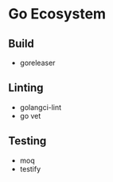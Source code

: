 # Go Ecosystem

## Build
- goreleaser

## Linting
- golangci-lint
- go vet

## Testing
- moq
- testify
